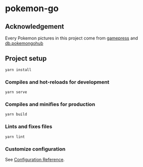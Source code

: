 # pokemon-go

## Acknowledgement

Every Pokemon pictures in this project come from [gamepress](https://gamepress.gg/pokemongo/pokemon-list)
and [db.pokemongohub](https://db.pokemongohub.net/)

## Project setup
```
yarn install
```

### Compiles and hot-reloads for development
```
yarn serve
```

### Compiles and minifies for production
```
yarn build
```

### Lints and fixes files
```
yarn lint
```

### Customize configuration
See [Configuration Reference](https://cli.vuejs.org/config/).
